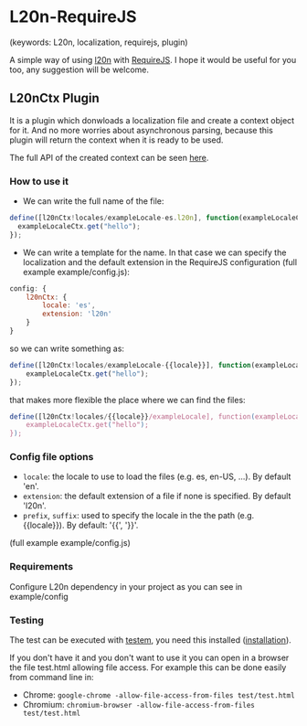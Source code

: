 L20n-RequireJS
==============
(keywords: L20n, localization, requirejs, plugin)

A simple way of using [l20n](https://github.com/l20n/l20n.js) with [RequireJS](http://requirejs.org/). I hope it would be useful for you too, any suggestion will be welcome.

## L20nCtx Plugin

It is a plugin which donwloads a localization file and create a context object for it. And no more worries about asynchronous parsing, because this plugin will return the context when it is ready to be used.

The full API of the created context can be seen [here](https://github.com/l20n/l20n.js#the-javascript-api).


### How to use it

* We can write the full name of the file:

```javascript
define([l20nCtx!locales/exampleLocale-es.l20n], function(exampleLocaleCtx){
  exampleLocaleCtx.get("hello");
});
```

* We can write a template for the name. In that case we can specify the localization and the default extension in the RequireJS configuration (full example example/config.js):

```javascript
config: {
	l20nCtx: {
		locale: 'es',
		extension: 'l20n'
	}
}
```

so we can write something as:

```javascript
define([l20nCtx!locales/exampleLocale-{{locale}}], function(exampleLocaleCtx){
	exampleLocaleCtx.get("hello");
});
```

that makes more flexible the place where we can find the files:

```javascript
define([l20nCtx!locales/{{locale}}/exampleLocale], function(exampleLocaleCtx){
	exampleLocaleCtx.get("hello");
});
```

### Config file options

* `locale`: the locale to use to load the files (e.g. es, en-US, ...). By default 'en'.
* `extension`: the default extension of a file if none is specified. By default 'l20n'.
* `prefix`, `suffix`: used to specify the locale in the the path (e.g. {{locale}}). By default: '{{', '}}'.

(full example example/config.js)

### Requirements

Configure L20n dependency in your project as you can see in example/config


### Testing

The test can be executed with [testem](https://github.com/airportyh/testem), you need this installed ([installation](https://github.com/airportyh/testem#installation)).

If you don't have it and you don't want to use it you can open in a browser the file test.html allowing file access. For example this can be done easily from command line in:

* Chrome:
 `google-chrome -allow-file-access-from-files test/test.html`
* Chromium: 
 `chromium-browser -allow-file-access-from-files test/test.html`
